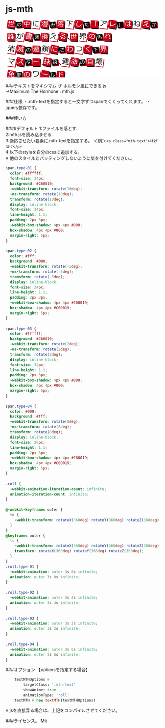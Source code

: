 js-mth
======

<img src="https://raw.githubusercontent.com/takumaro-web/js-mth/d3e1ba2cce30f78e35fb7d6c45b4487010cd18db/__sample-image/image.png" alt="">

###テキストをマキシマム ザ ホルモン風にできる.js  
→Maximum The Hormone : mth.js

###仕様
・.mth-textを指定すると一文字ずつspanでくくってくれます。 
・jquery依存です。

###使い方

####デフォルト
1:ファイルを落とす.  
2:mth.jsを読み込ませる.   
3:適応させたい要素に.mth-textを指定する。
  ＜例＞``` <p class="mth-text">ほげほげ</p> ```  
4:以下のstyleを自分のcssに追加する。  
  ※ 他のスタイルとバッティングしないように気を付けてください.。  

```css
span.type-01 {
  color: #ffffff;
  font-size: 34px;
  background: #C60019;
  -webkit-transform: rotate(10deg);
  -ms-transform: rotate(10deg);
  transform: rotate(10deg);
  display: inline-block;
  font-size: 34px;
  line-height: 1.1;
  padding: 2px 3px;
  -webkit-box-shadow: 4px 4px #000;
  box-shadow: 4px 4px #000;
  margin-right: 5px;
}

span.type-02 {
  color: #fff;
  background: #000;
  -webkit-transform: rotate(-5deg);
  -ms-transform: rotate(-5deg);
  transform: rotate(-5deg);
  display: inline-block;
  font-size: 24px;
  line-height: 1.1;
  padding: 2px 3px;
  -webkit-box-shadow: 4px 4px #C60019;
  box-shadow: 4px 4px #C60019;
  margin-right: 5px;
}

span.type-03 {
  color: #ffffff;
  background: #C60019;
  -webkit-transform: rotate(2deg);
  -ms-transform: rotate(2deg);
  transform: rotate(2deg);
  display: inline-block;
  font-size: 32px;
  line-height: 1.1;
  padding: 2px 3px;
  -webkit-box-shadow: 4px 4px #000;
  box-shadow: 4px 4px #000;
  margin-right: 5px;
}

span.type-04 {
  color: #000;
  background: #fff;
  -webkit-transform: rotate(8deg);
  -ms-transform: rotate(8deg);
  transform: rotate(8deg);
  display: inline-block;
  font-size: 36px;
  line-height: 1.1;
  padding: 2px 3px;
  -webkit-box-shadow: 4px 4px #C60019;
  box-shadow: 4px 4px #C60019;
  margin-right: 5px;
}

.roll {
  -webkit-animation-iteration-count: infinite;
  animation-iteration-count: infinite;
}

@-webkit-keyframes outer {
  to {
    -webkit-transform: rotateX(360deg) rotateY(360deg) rotateZ(360deg);
  }
}
@keyframes outer {
  to {
    -webkit-transform: rotateX(360deg) rotateY(360deg) rotateZ(360deg);
    transform: rotateX(360deg) rotateY(360deg) rotateZ(360deg);
  }
}
.roll.type-01 {
  -webkit-animation: outer 3s 0s infinite;
  animation: outer 3s 0s infinite;
}

.roll.type-02 {
  -webkit-animation: outer 3s 4s infinite;
  animation: outer 3s 4s infinite;
}

.roll.type-03 {
  -webkit-animation: outer 3s 2s infinite;
  animation: outer 3s 2s infinite;
}

.roll.type-04 {
  -webkit-animation: outer 3s 6s infinite;
  animation: outer 3s 6s infinite;
}
```

###オプション
【optionsを指定する場合】
```coffee
	textMTHOptions =
		targetClass: '.mth-text' 
		showAnime: true
		animationType: 'roll'
	textMTH = new textMTH(textMTHOptions)
```
※ jsを直接弄る場合は、上記をコンパイルさせてください。

###ライセンス。
Mit

